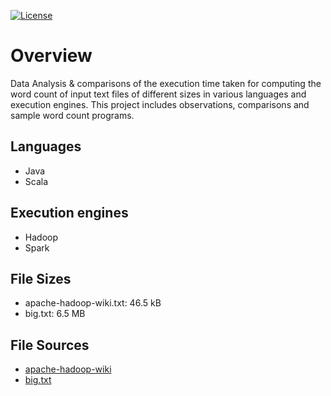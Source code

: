 [![License](https://img.shields.io/badge/License-Apache%202.0-blue.svg)](https://opensource.org/licenses/Apache-2.0)

# Overview

Data Analysis & comparisons of the execution time taken for computing the word count of input text files of different sizes in various languages and execution engines. This project includes observations, comparisons and sample word count programs. 

## Languages

- Java
- Scala

## Execution engines

- Hadoop
- Spark

## File Sizes

- apache-hadoop-wiki.txt: 46.5 kB
- big.txt: 6.5 MB

## File Sources

- [apache-hadoop-wiki](https://en.wikipedia.org/wiki/Apache_Hadoop)
- [big.txt](https://norvig.com/big.txt)
